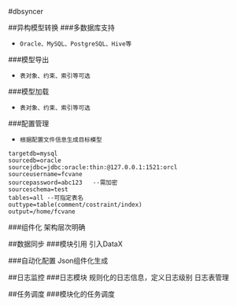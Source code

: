 #dbsyncer

##异构模型转换
###多数据库支持
* `Oracle、MySQL、PostgreSQL、Hive等`

###模型导出
* `表对象、约束、索引等可选`

###模型加载
* `表对象、约束、索引等可选`

###配置管理
* `根据配置文件信息生成目标模型`
```
targetdb=mysql
sourcedb=oracle
sourcejdbc=jdbc:oracle:thin:@127.0.0.1:1521:orcl
sourceusername=fcvane
sourcepassword=abc123   --需加密
sourceschema=test
tables=all --可指定表名
outtype=table(comment/costraint/index)  
output=/home/fcvane
```

###组件化
架构层次明确

##数据同步
###模块引用
引入DataX

###自动化配置
Json组件化生成

##日志监控
###日志模块
规则化的日志信息，定义日志级别
日志表管理

##任务调度
###模块化的任务调度